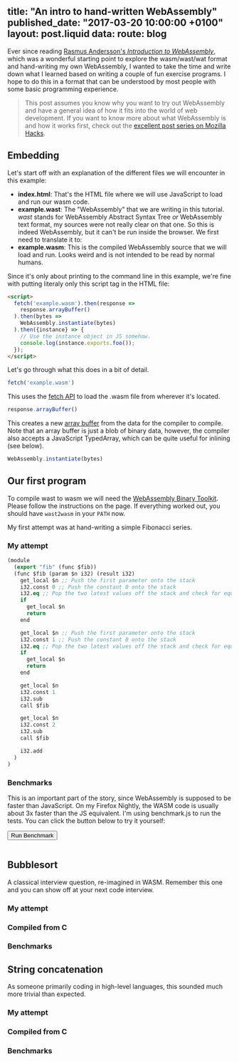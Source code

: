 title: "An intro to hand-written WebAssembly"
published_date: "2017-03-20 10:00:00 +0100"
layout: post.liquid
data:
  route: blog
---
Ever since reading [Rasmus Andersson's _Introduction to WebAssembly_](https://rsms.me/wasm-intro), which was a wonderful
starting point to explore the wasm/wast/wat format and hand-writing my own WebAssembly, I wanted to take the time and
write down what I learned based on writing a couple of fun exercise programs. I hope to do this in a format that can be understood
by most people with some basic programming experience.

> This post assumes you know why you want to try out WebAssembly and have a general idea of how it fits into the world of web development. If you want to know more about what WebAssembly is and how it works first, check out the [excellent post series on Mozilla Hacks](https://hacks.mozilla.org/2017/02/a-cartoon-intro-to-webassembly/).

## Embedding

Let's start off with an explanation of the different files we will encounter in this example:

- **index.html**: That's the HTML file where we will use JavaScript to load and run our wasm code.
- **example.wast**: The "WebAssembly" that we are writing in this tutorial. *wast* stands for WebAssembly Abstract Syntax Tree *or* WebAssembly text format, my sources were not really clear on that one. So this is indeed WebAssembly, but it can't be run inside the browser. We first need to translate it to:
- **example.wasm**: This is the compiled WebAssembly source that we will load and run. Looks weird and is not intended to be read by normal humans.

Since it's only about printing to the command line in this example, we're fine with putting literaly only this script tag in the HTML file:

```html
<script>
  fetch('example.wasm').then(response =>
    response.arrayBuffer()
  ).then(bytes =>
    WebAssembly.instantiate(bytes)
  ).then({instance} => {
    // Use the instance object in JS somehow.
    console.log(instance.exports.foo());
  });
</script>
```

Let's go through what this does in a bit of detail.

```js
fetch('example.wasm')
```

This uses the [fetch API](https://developer.mozilla.org/en/docs/Web/API/Fetch_API) to load the .wasm file from wherever it's located.

```js
response.arrayBuffer()
```

This creates a new [array buffer](https://developer.mozilla.org/en-US/docs/Web/JavaScript/Typed_arrays) from the data for the compiler to compile. Note that an array buffer is just a blob of binary data, however, the compiler also accepts a JavaScript TypedArray, which can be quite useful for inlining (see below).

```js
WebAssembly.instantiate(bytes)
```

## Our first program

To compile wast to wasm we will need the [WebAssembly Binary Toolkit](https://github.com/WebAssembly/wabt). Please follow the instructions on the page. If everything worked out, you should have `wast2wasm` in your `PATH` now.

My first attempt was at hand-writing a simple Fibonacci series.

### My attempt

```lisp
(module
  (export "fib" (func $fib))
  (func $fib (param $n i32) (result i32)
    get_local $n ;; Push the first parameter onto the stack
    i32.const 0 ;; Push the constant 0 onto the stack
    i32.eq ;; Pop the two latest values off the stack and check for equality
    if
      get_local $n
      return
    end

    get_local $n ;; Push the first parameter onto the stack
    i32.const 1 ;; Push the constant 0 onto the stack
    i32.eq ;; Pop the two latest values off the stack and check for equality
    if
      get_local $n
      return
    end

    get_local $n
    i32.const 1
    i32.sub
    call $fib

    get_local $n
    i32.const 2
    i32.sub
    call $fib

    i32.add
  )
)
```

### Benchmarks

This is an important part of the story, since WebAssembly is supposed to be faster than JavaScript. On my Firefox Nightly,
the WASM code is usually about 3x faster than the JS equivalent. I'm using benchmark.js to run the tests. You can click
the button below to try it yourself:

<button onclick="runBench()">Run Benchmark</button>
<pre><code id="summary"></code></pre>

## Bubblesort

A classical interview question, re-imagined in WASM. Remember this one and you can show off at your next code interview.

### My attempt

### Compiled from C

### Benchmarks

## String concatenation

As someone primarily coding in high-level languages, this sounded much more trivial than expected.

### My attempt

### Compiled from C

### Benchmarks

<script src="/js/lodash.min.js"></script>
<script src="/js/benchmark.js"></script>
<script src="/js/wasm.js"></script>
